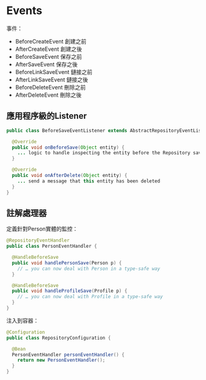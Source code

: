 # Events

事件：
* BeforeCreateEvent 創建之前
* AfterCreateEvent  創建之後
* BeforeSaveEvent  保存之前
* AfterSaveEvent   保存之後
* BeforeLinkSaveEvent  鏈接之前 
* AfterLinkSaveEvent  鏈接之後
* BeforeDeleteEvent 刪除之前
* AfterDeleteEvent 刪除之後

## 應用程序級的Listener

```java
public class BeforeSaveEventListener extends AbstractRepositoryEventListener {

  @Override
  public void onBeforeSave(Object entity) {
    ... logic to handle inspecting the entity before the Repository saves it
  }

  @Override
  public void onAfterDelete(Object entity) {
    ... send a message that this entity has been deleted
  }
}
```

## 註解處理器

定義針對Person實體的監控：
```java
@RepositoryEventHandler 
public class PersonEventHandler {

  @HandleBeforeSave
  public void handlePersonSave(Person p) {
    // … you can now deal with Person in a type-safe way
  }

  @HandleBeforeSave
  public void handleProfileSave(Profile p) {
    // … you can now deal with Profile in a type-safe way
  }
}
```

注入到容器：
```java
@Configuration
public class RepositoryConfiguration {

  @Bean
  PersonEventHandler personEventHandler() {
    return new PersonEventHandler();
  }
}
```